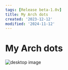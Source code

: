 ```yaml
---
tags: [Release beta-1.0v]
title: My Arch dots
created: '2023-12-12'
modified: '2024-11-12'
---
```


# My Arch dots


![desktop image](./imgs/dots-img-02.png)
